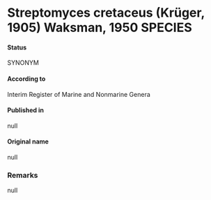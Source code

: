 # Streptomyces cretaceus (Krüger, 1905) Waksman, 1950 SPECIES

#### Status
SYNONYM

#### According to
Interim Register of Marine and Nonmarine Genera

#### Published in
null

#### Original name
null

### Remarks
null